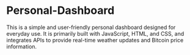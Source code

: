 # Personal-Dashboard
This is a simple and user-friendly personal dashboard designed for everyday use. It is primarily built with JavaScript, HTML, and CSS, and integrates APIs to provide real-time weather updates and Bitcoin price information.
